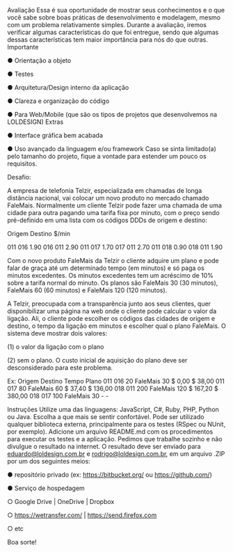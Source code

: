 Avaliação
 Essa é sua oportunidade de mostrar seus conhecimentos e o que você sabe sobre boas
práticas de desenvolvimento e modelagem, mesmo com um problema relativamente simples.
Durante a avaliação, iremos verificar algumas características do que foi entregue, sendo que
algumas dessas características tem maior importância para nós do que outras.
Importante

● Orientação a objeto

● Testes

● Arquitetura/Design interno da aplicação

● Clareza e organização do código

● Para Web/Mobile (que são os tipos de projetos que desenvolvemos na
LOLDESIGN)
Extras

● Interface gráfica bem acabada

● Uso avançado da linguagem e/ou framework
Caso se sinta limitado(a) pelo tamanho do projeto, fique a vontade para estender um pouco os
requisitos. 


Desafio:

A empresa de telefonia Telzir, especializada em chamadas de longa distância nacional, vai
colocar um novo produto no mercado chamado FaleMais.
Normalmente um cliente Telzir pode fazer uma chamada de uma cidade para outra pagando
uma tarifa fixa por minuto, com o preço sendo pré-definido em uma lista com os códigos DDDs
de origem e destino:

Origem   Destino   $/min

011      016        1.90
016      011        2.90
011      017        1.70
017      011        2.70
011      018        0.90
018      011        1.90 

Com o novo produto FaleMais da Telzir o cliente adquire um plano e pode falar de graça até
um determinado tempo (em minutos) e só paga os minutos excedentes. Os minutos
excedentes tem um acréscimo de 10% sobre a tarifa normal do minuto. Os planos são
FaleMais 30 (30 minutos), FaleMais 60 (60 minutos) e FaleMais 120 (120 minutos).

A Telzir, preocupada com a transparência junto aos seus clientes, quer disponibilizar uma
página na web onde o cliente pode calcular o valor da ligação. Ali, o cliente pode escolher os
códigos das cidades de origem e destino, o tempo da ligação em minutos e escolher qual o
plano FaleMais. O sistema deve mostrar dois valores: 

(1) o valor da ligação com o plano

(2) sem o plano. O custo inicial de aquisição do plano deve ser desconsiderado para este
problema.

Ex:
Origem                                   Destino                        Tempo                         Plano
011                                        016                            20                FaleMais 30 $ 0,00 $ 38,00
011                                        017                            80               FaleMais 60 $ 37,40 $ 136,00
018                                        011                           200              FaleMais 120 $ 167,20 $ 380,00
018                                        017                           100                      FaleMais 30 - - 


Instruções
Utilize uma das linguagens: JavaScript, C#, Ruby, PHP, Python ou Java. Escolha a que mais
se sentir confortável. Pode ser utilizado qualquer biblioteca externa, principalmente para os
testes (RSpec ou NUnit, por exemplo). Adicione um arquivo README.md com os
procedimentos para executar os testes e a aplicação.
Pedimos que trabalhe sozinho e não divulgue o resultado na internet.
O resultado deve ser enviado para eduardo@loldesign.com.br e rodrigo@loldesign.com.br,
em um arquivo .ZIP por um dos seguintes meios:

● repositório privado (ex: https://bitbucket.org/ ou https://github.com/)

● Serviço de hospedagem

○ Google Drive | OneDrive | Dropbox

○ https://wetransfer.com/ | https://send.firefox.com

○ etc

Boa sorte! 
